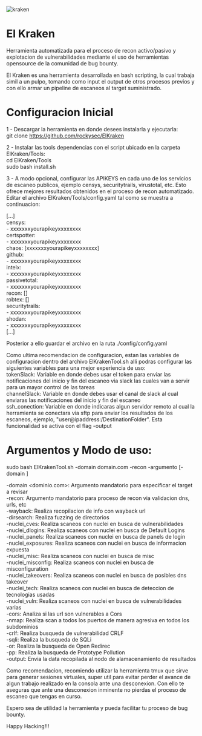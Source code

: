 ![kraken](https://github.com/rockysec/Deploy_ElKraken/assets/48323046/720a236e-6681-4caa-a33c-0d0782ee7c0b)

# El Kraken
Herramienta automatizada para el proceso de recon activo/pasivo y explotacion de vulnerabilidades mediante el uso de herramientas opensource de la comunidad de bug bounty.

El Kraken es una herramienta desarrollada en bash scripting, la cual trabaja simil a un pulpo, tomando como input el output de otros procesos previos y con ello armar un pipeline de escaneos al target suministrado.

# Configuracion Inicial
1 - Descargar la herramienta en donde desees instalarla y ejecutarla:  
git clone https://github.com/rockysec/ElKraken

2 - Instalar las tools dependencias con el script ubicado en la carpeta ElKraken/Tools:  
cd ElKraken/Tools  
sudo bash install.sh  

3 - A modo opcional, configurar las APIKEYS en cada uno de los servicios de escaneo publicos, ejemplo censys, securitytrails, virustotal, etc. Esto ofrece mejores resultados obtenidos en el proceso de recon automatizado.  
Editar el archivo ElKraken/Tools/config.yaml tal como se muestra a continuacion:  

[...]  
censys:  
    - xxxxxxxyourapikeyxxxxxxxx  
certspotter:  
    - xxxxxxxyourapikeyxxxxxxxx  
chaos: [xxxxxxxyourapikeyxxxxxxxx]  
github:  
    - xxxxxxxyourapikeyxxxxxxxx  
intelx:  
    - xxxxxxxyourapikeyxxxxxxxx  
passivetotal:  
    - xxxxxxxyourapikeyxxxxxxxx  
recon: []  
robtex: []  
securitytrails:  
    - xxxxxxxyourapikeyxxxxxxxx  
shodan:  
    - xxxxxxxyourapikeyxxxxxxxx  
[...]  

Posterior a ello guardar el archivo en la ruta ./config/config.yaml  

Como ultima recomendacion de configuracion, estan las variables de configuracion dentro del archivo ElKrakenTool.sh alli podras configurar las siguientes variables para una mejor experiencia de uso:  
tokenSlack: Variable en donde debes usar el token para enviar las notificaciones del inicio y fin del escaneo via slack las cuales van a servir para un mayor control de las tareas  
channelSlack: Variable en donde debes usar el canal de slack al cual enviaras las notificaciones del inicio y fin del escaneo  
ssh_conection: Variable en donde indicaras algun servidor remoto al cual la herramienta se conectara via sftp para enviar los resultados de los escaneos, ejemplo, "user@ipaddress:/DestinationFolder". Esta funcionalidad se activa con el flag -output  

# Argumentos y Modo de uso:
sudo bash ElKrakenTool.sh -domain domain.com -recon -argumento [-domain ]  

-domain <dominio.com>: Argumento mandatorio para especificar el target a revisar  
-recon: Argumento mandatorio para proceso de recon via validacion dns, urls, etc  
-wayback: Realiza recopilacion de info con wayback url  
-dirsearch: Realiza fuzzing de directorios  
-nuclei_cves: Realiza scaneos con nuclei en busca de vulnerabilidades  
-nuclei_dlogins: Realiza scaneos con nuclei en busca de Default Logins  
-nuclei_panels: Realiza scaneos con nuclei en busca de panels de login  
-nuclei_exposures: Realiza scaneos con nuclei en busca de informacion expuesta  
-nuclei_misc: Realiza scaneos con nuclei en busca de misc  
-nuclei_misconfig: Realiza scaneos con nuclei en busca de misconfiguration  
-nuclei_takeovers: Realiza scaneos con nuclei en busca de posibles dns takeover  
-nuclei_tech: Realiza scaneos con nuclei en busca de deteccion de tecnologias usadas  
-nuclei_vuln: Realiza scaneos con nuclei en busca de vulnerabilidades varias  
-cors: Analiza si las url son vulnerables a Cors  
-nmap: Realiza scan a todos los puertos de manera agresiva en todos los subdominios  
-crlf: Realiza busqueda de vulnerabilidad CRLF  
-sqli: Realiza la busqueda de SQLi  
-or: Realiza la busqueda de Open Redirec   
-pp: Realiza la busqueda de Prototype Pollution  
-output: Envia la data recopilada al nodo de alamacenamiento de resultados  

Como recomendacion, recomiendo utilizar la herramienta tmux que sirve para generar sesiones virtuales, super util para evitar perder el avance de algun trabajo realizado en la consola ante una desconexion. Con ello te aseguras que ante una desconexion inminente no pierdas el proceso de escaneo que tengas en curso.  

Espero sea de utilidad la herramienta y pueda facilitar tu proceso de bug bounty.

Happy Hacking!!!
